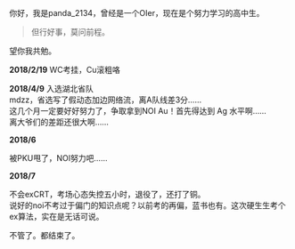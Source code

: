 你好，我是panda\_2134，曾经是一个OIer，现在是个努力学习的高中生。

>  但行好事，莫问前程。

望你我共勉。



**2018/2/19**
WC考挂，Cu滚粗咯   

**2018/4/9**
入选湖北省队  
mdzz，省选写了假动态加边网络流，离A队线差3分……   
这几个月一定要好好努力了，争取拿到NOI Au！首先得达到 Ag 水平啊……  
离大爷们的差距还很大啊……

**2018/6**

被PKU甩了，NOI努力吧……

**2018/7**

不会exCRT，考场心态失控五小时，退役了，还打了铜。    
说好的noi不考过于偏门的知识点呢？以前考的再偏，蓝书也有。这次硬生生考个ex算法，实在是无话可说。

不管了。都结束了。
